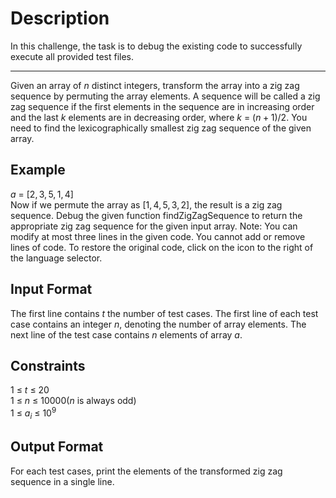 # Description
In this challenge, the task is to debug the existing code to successfully execute all provided test files.
___

Given an array of $n$ distinct integers, transform the array into a zig zag sequence by permuting the array elements. A sequence will be called a zig zag sequence if the first  elements in the sequence are in increasing order and the last $k$ elements are in decreasing order, where $k\ =\ (n+1)/2$. You need to find the lexicographically smallest zig zag sequence of the given array.


## Example
$a\ =\ [2,3,5,1,4]$\
Now if we permute the array as $[1,4,5,3,2]$, the result is a zig zag sequence.
Debug the given function findZigZagSequence to return the appropriate zig zag sequence for the given input array.
Note: You can modify at most three lines in the given code. You cannot add or remove lines of code.
To restore the original code, click on the icon to the right of the language selector.


## Input Format
The first line contains $t$ the number of test cases. The first line of each test case contains an integer $n$, denoting the number of array elements. The next line of the test case contains $n$ elements of array $a$.


## Constraints
$1\ \leq\ t\ \leq\ 20$\
$1\ \leq\ n\ \leq\ 10000$($n$ is always odd)\
$1\ \leq\ a_i\ \leq\ 10^9$


## Output Format
For each test cases, print the elements of the transformed zig zag sequence in a single line.
